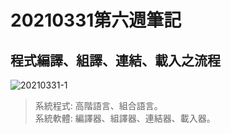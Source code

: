 # 20210331第六週筆記
## 程式編譯、組譯、連結、載入之流程
![20210331-1](https://user-images.githubusercontent.com/62127656/117616834-3cec4b80-b19e-11eb-8b88-dc51618d3169.PNG)
>系統程式: 高階語言、組合語言。<br>
>系統軟體: 編譯器、組譯器、連結器、載入器。
